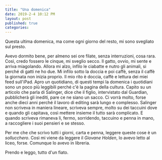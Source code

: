 ```yaml
---
title: "Una domenica"
date: 2019-2-4 10:12 PM
layout: post
published: true
categories:
---
```


Questa ultima domenica, ma come ogni giorno del resto, mi sono svegliato sul presto.


<!-- more -->

Avevo dormito bene, per almeno sei ore filate, senza interruzioni, cosa rara. Così, credo fossero le cinque, mi sveglio secco.
Il gatto, ovvio, mi sente e arriva miagolando. Allora mi alzo, infilo le ciabatte e nutro gli animali, si perché di gatti ne ho due.
Mi infilo sotto la doccia e poi caffè, senza il caffè la giornata non inizia proprio. Il mio rito è doccia, caffè e lettura dei miei feed sull'iPad.
Apro un quotidiano, di questi tempi la domenica i quotidiani sono un poco più leggibili perché c'è la pagina della cultura. Capito su un articolo che parla di Salinger, dice che il figlio, intervistato dal Guardian, pubblicherà gli inediti, pare ce ne siano un sacco. Ci vorrà molto, forse anche dieci anni perché il lavoro di editing sarà lungo e complesso.
Salinger non scriveva in maniera lineare, scriveva sempre, molto su dei taccuini dove e quando gli capitava, così mettere insieme il tutto sarà complicato. E quando scriveva rimaneva li, fermo, sorridendo, taccuino e penna in mano, a raccogliere i suoi pensieri e se stesso.

Per me che che scrivo tutti i giorni, carta e penna, leggere queste cose è un *sollucchero*. Così mi viene da leggere il *Giovane Holden*, lo avevo letto al liceo, forse. Comunque lo avevo in libreria.

Prendo e leggo, tutto d'un fiato.

